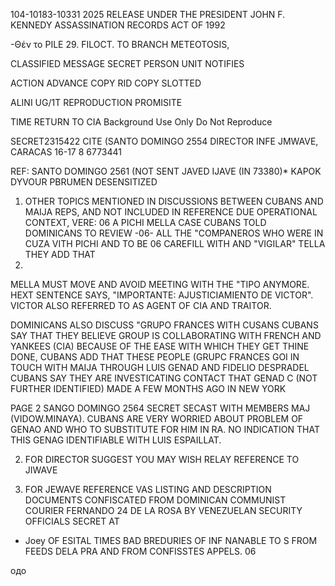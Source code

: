 104-10183-10331 2025 RELEASE UNDER THE PRESIDENT JOHN F. KENNEDY ASSASSINATION RECORDS ACT OF 1992

-Θέν το PILE 29.
FILOCT. TO BRANCH
METEOTOSIS,

CLASSIFIED MESSAGE SECRET
PERSON UNIT NOTIFIES

ACTION
ADVANCE COPY RID COPY SLOTTED

ALINI UG/1T
REPRODUCTION PROMISITE

TIME
RETURN TO CIA
Background Use Only
Do Not Reproduce

SECRET2315422 CITE (SANTO DOMINGO 2554
DIRECTOR INFE JMWAVE, CARACAS 16-17
8 6773441

REF: SANTO DOMINGO 2561 (NOT SENT JAVED IJAVE (IN 73380)*
KAPOK DYVOUR PBRUMEN DESENSITIZED

1. OTHER TOPICS MENTIONED IN DISCUSSIONS BETWEEN CUBANS
AND MAIJA REPS, AND NOT INCLUDED IN REFERENCE DUE OPERATIONAL
CONTEXT, VERE:
06
A PICHI MELLA CASE CUBANS TOLD DOMINICANS TO REVIEW
-06-
ALL THE "COMPANEROS WHO WERE IN CUZA VITH PICHI AND TO BE
06
CAREFILL WITH AND "VIGILAR" TELLA THEY ADD THAT
06.
MELLA MUST MOVE AND AVOID MEETING WITH THE "TIPO ANYMORE.
HEXT SENTENCE SAYS, "IMPORTANTE: AJUSTICIAMIENTO DE VICTOR".
VICTOR ALSO REFERRED TO AS AGENT OF CIA AND TRAITOR.

DOMINICANS ALSO DISCUSS "GRUPO FRANCES WITH CUSANS
CUBANS SAY THAT THEY BELIEVE GROUP IS COLLABORATING WITH FRENCH
AND YANKEES (CIA) BECAUSE OF THE EASE WITH WHICH THEY GET
THINE DONE, CUBANS ADD THAT THESE PEOPLE (GRUPC FRANCES GOI
IN TOUCH WITH MAIJA THROUGH LUIS GENAD AND FIDELIO DESPRADEL
CUBANS SAY THEY ARE INVESTICATING CONTACT THAT GENAD
C
(NOT FURTHER IDENTIFIED) MADE A FEW MONTHS AGO IN NEW YORK

PAGE 2 SANGO DOMINGO 2564 SECRET SECAST
WITH MEMBERS MAJ (VIDOW.MINAYA). CUBANS ARE VERY WORRIED
ABOUT PROBLEM OF GENAO AND WHO TO SUBSTITUTE FOR HIM IN RA.
NO INDICATION THAT THIS GENAG IDENTIFIABLE WITH LUIS
ESPAILLAT.

2. FOR DIRECTOR SUGGEST YOU MAY WISH RELAY REFERENCE TO
JIWAVE

3. FOR JEWAVE REFERENCE VAS LISTING AND DESCRIPTION
DOCUMENTS CONFISCATED FROM DOMINICAN COMMUNIST COURIER FERNANDO 24
DE LA ROSA BY VENEZUELAN SECURITY OFFICIALS
SECRET
AT

* Joey OF ESITAL TIMES BAD BREDURIES OF INF
NANABLE TO S FROM FEEDS DELA PRA
AND FROM CONFISSTES APPELS.
06

одо
